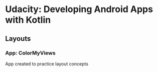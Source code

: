 # Udacity: Developing Android Apps with Kotlin

## Layouts

### App: ColorMyViews

App created to practice layout concepts
